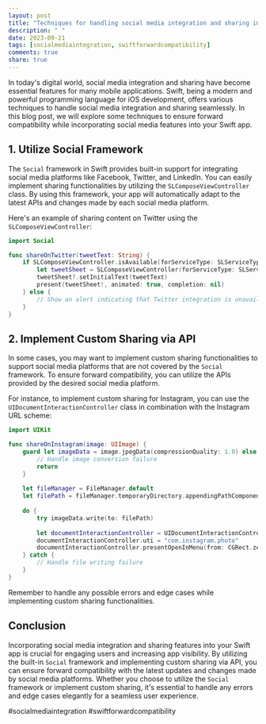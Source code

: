 ```yaml
---
layout: post
title: "Techniques for handling social media integration and sharing in Swift for forward compatibility"
description: " "
date: 2023-09-21
tags: [socialmediaintegration, swiftforwardcompatibility]
comments: true
share: true
---
```


In today's digital world, social media integration and sharing have become essential features for many mobile applications. Swift, being a modern and powerful programming language for iOS development, offers various techniques to handle social media integration and sharing seamlessly. In this blog post, we will explore some techniques to ensure forward compatibility while incorporating social media features into your Swift app.

## 1. Utilize Social Framework

The `Social` framework in Swift provides built-in support for integrating social media platforms like Facebook, Twitter, and LinkedIn. You can easily implement sharing functionalities by utilizing the `SLComposeViewController` class. By using this framework, your app will automatically adapt to the latest APIs and changes made by each social media platform.

Here's an example of sharing content on Twitter using the `SLComposeViewController`:

```swift
import Social

func shareOnTwitter(tweetText: String) {
    if SLComposeViewController.isAvailable(forServiceType: SLServiceTypeTwitter) {
        let tweetSheet = SLComposeViewController(forServiceType: SLServiceTypeTwitter)
        tweetSheet?.setInitialText(tweetText)
        present(tweetSheet!, animated: true, completion: nil)
    } else {
        // Show an alert indicating that Twitter integration is unavailable
    }
}
```

## 2. Implement Custom Sharing via API

In some cases, you may want to implement custom sharing functionalities to support social media platforms that are not covered by the `Social` framework. To ensure forward compatibility, you can utilize the APIs provided by the desired social media platform.

For instance, to implement custom sharing for Instagram, you can use the `UIDocumentInteractionController` class in combination with the Instagram URL scheme:

```swift
import UIKit

func shareOnInstagram(image: UIImage) {
    guard let imageData = image.jpegData(compressionQuality: 1.0) else {
        // Handle image conversion failure
        return
    }
    
    let fileManager = FileManager.default
    let filePath = fileManager.temporaryDirectory.appendingPathComponent("instagramShare.igo")
    
    do {
        try imageData.write(to: filePath)
        
        let documentInteractionController = UIDocumentInteractionController(url: filePath)
        documentInteractionController.uti = "com.instagram.photo"
        documentInteractionController.presentOpenInMenu(from: CGRect.zero, in: self.view, animated: true)
    } catch {
        // Handle file writing failure
    }
}
```

Remember to handle any possible errors and edge cases while implementing custom sharing functionalities.

## Conclusion

Incorporating social media integration and sharing features into your Swift app is crucial for engaging users and increasing app visibility. By utilizing the built-in `Social` framework and implementing custom sharing via API, you can ensure forward compatibility with the latest updates and changes made by social media platforms. Whether you choose to utilize the `Social` framework or implement custom sharing, it's essential to handle any errors and edge cases elegantly for a seamless user experience.

#socialmediaintegration #swiftforwardcompatibility